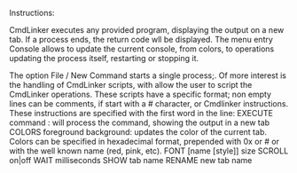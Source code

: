 Instructions:

CmdLinker executes any provided program, displaying the output on a new tab.
If a process ends, the return code wll be displayed. 
The menu entry Console allows to update the current console, from colors, 
to operations updating the process itself, restarting or stopping it.

The option File / New Command starts a single process;. 
Of more interest is the handling of CmdLinker scripts, 
with allow the user to script the CmdLinker operations. 
These scripts have a specific format; 
non empty lines can be comments, if start with a # character,
or Cmdlinker instructions. These instructions are specified with the
first word in the line:
EXECUTE command : will process the command, showing the output in a new tab
COLORS foreground background: updates the color of the current tab.
	Colors can be specified in hexadecimal format, prepended with 0x or #
	or with the well known name (red, pink, etc).
FONT [name [style]] size
SCROLL on|off
WAIT milliseconds
SHOW tab name
RENAME new tab name
